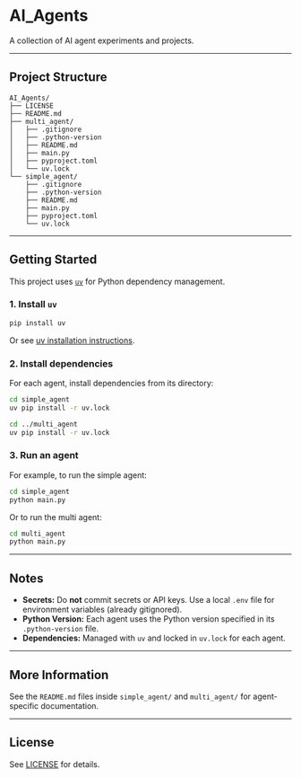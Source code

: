 # AI_Agents

A collection of AI agent experiments and projects.

---

## Project Structure

```
AI_Agents/
├── LICENSE
├── README.md
├── multi_agent/
│   ├── .gitignore
│   ├── .python-version
│   ├── README.md
│   ├── main.py
│   ├── pyproject.toml
│   └── uv.lock
└── simple_agent/
    ├── .gitignore
    ├── .python-version
    ├── README.md
    ├── main.py
    ├── pyproject.toml
    └── uv.lock
```

---

## Getting Started

This project uses [`uv`](https://github.com/astral-sh/uv) for Python dependency management.

### 1. Install `uv`

```sh
pip install uv
```
Or see [uv installation instructions](https://github.com/astral-sh/uv).

### 2. Install dependencies

For each agent, install dependencies from its directory:

```sh
cd simple_agent
uv pip install -r uv.lock

cd ../multi_agent
uv pip install -r uv.lock
```

### 3. Run an agent

For example, to run the simple agent:

```sh
cd simple_agent
python main.py
```

Or to run the multi agent:

```sh
cd multi_agent
python main.py
```

---

## Notes

- **Secrets:** Do **not** commit secrets or API keys. Use a local `.env` file for environment variables (already gitignored).
- **Python Version:** Each agent uses the Python version specified in its `.python-version` file.
- **Dependencies:** Managed with `uv` and locked in `uv.lock` for each agent.

---

## More Information

See the `README.md` files inside `simple_agent/` and `multi_agent/` for agent-specific documentation.

---

## License

See [LICENSE](LICENSE) for details.